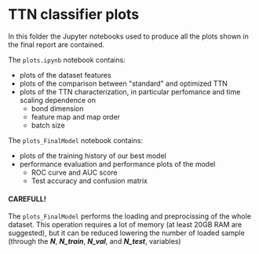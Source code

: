 # TTN classifier plots

In this folder the Jupyter notebooks used to produce all the plots shown in the final report are contained.

The `plots.ipynb` notebook contains:
- plots of the dataset features
- plots of the comparison between "standard" and optimized TTN
- plots of the TTN characterization, in particular perfomance and time scaling dependence on
    - bond dimension
    - feature map and map order
    - batch size

The `plots_FinalModel` notebook contains:
- plots of the training history of our best model
- performance evaluation and performance plots of the model
    - ROC curve and AUC score
    - Test accuracy and confusion matrix

#### CAREFULL!
The `plots_FinalModel` performs the loading and preprocissing of the whole dataset. This operation requires a lot of memory (at least 20GB RAM are suggested), but it can be reduced lowering the number of loaded sample (through the *__N__*, *__N_train__*, *__N_val__*, and *__N_test__*, variables)